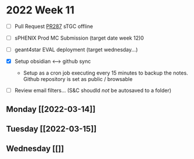 # 2022 Week 11 
- [ ] Pull Request [PR287](https://github.com/star-bnl/star-sw/pull/287) sTGC offline
- [ ] sPHENIX Prod MC Submission (target date week 12)0
- [ ] geant4star EVAL deployment (target wednesday...)
- [x] Setup obsidian <--> github sync
	- Setup as a cron job executing every 15 minutes to backup the notes.  Github repository is set as public / browsable
- [ ] Review email filters... (S&C shoudld *not* be autosaved to a folder)


## Monday [[2022-03-14]]
## Tuesday [[2022-03-15]]
## Wednesday [[]]




 
 